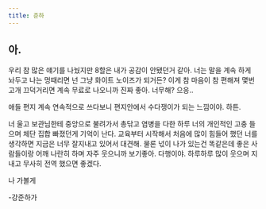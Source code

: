 ```yaml
---
title: 준하
---
```


## 아. 

우리 참 많은 얘기를 나눴지만 8할은 내가 공감이 안됐던거 같아. 너는 말을 계속 하게 놔두고 나는 멍때리면 넌 그냥 화이트 노이즈가 되거든? 이게 참 마음이 참 편해져 몇번 고개 끄덕거리면 계속 무료로 나오니까 진짜 좋아. 너무해? 으응.. 

애들 편지 계속 연속적으로 쓰다보니 편지안에서 수다쟁이가 되는 느낌이야. 하튼. 

너 울고 보관님한테 중앙으로 불려가서 총닦고 염병을 다한 하루 너의 개인적인 고충 들으며 체단 집합 빠졌던게 기억이 난다. 교육부터 시작해서 처음에 많이 힘들어 했던 너를 생각하면 지금은 너무 잘지내고 있어서 대견해. 물론 넋이 나가 있는건 똑같은데 좋은  사람들이랑 어깨 나란히 하며 자주 웃으니까 보기좋아. 다행이야. 하루하루 많이 웃으며 지내고 무사히 전역 했으면 좋겠다. 

나 가볼게 

-강준하가
